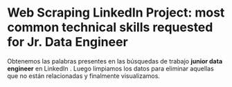 # Web Scraping LinkedIn Project: most common technical skills requested for Jr. Data Engineer

Obtenemos las palabras presentes en las búsquedas de trabajo **junior data engineer** en LinkedIn .
Luego limpiamos los datos para eliminar aquellas que no están relacionadas y finalmente visualizamos.